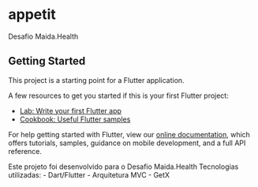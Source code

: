 # appetit

Desafio Maida.Health

## Getting Started

This project is a starting point for a Flutter application.

A few resources to get you started if this is your first Flutter project:

- [Lab: Write your first Flutter app](https://flutter.dev/docs/get-started/codelab)
- [Cookbook: Useful Flutter samples](https://flutter.dev/docs/cookbook)

For help getting started with Flutter, view our
[online documentation](https://flutter.dev/docs), which offers tutorials,
samples, guidance on mobile development, and a full API reference.

Este projeto foi desenvolvido para o Desafio Maida.Health
Tecnologias utilizadas:
    - Dart/Flutter
    - Arquitetura MVC
    - GetX
